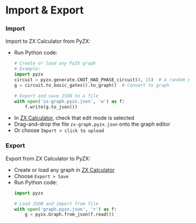 # Import & Export

### Import

Import to ZX Calculator from PyZX:

* Run Python code:
    ```python
    # Create or load any PyZX graph
    # Example:
    import pyzx
    circuit = pyzx.generate.CNOT_HAD_PHASE_circuit(4, 15)  # A random circuit
    g = circuit.to_basic_gates().to_graph()  # Convert to graph

    # Export and save JSON to a file
    with open('zx-graph.pyzx.json', 'w') as f:
        f.write(g.to_json())
    ```
* In [ZX Calculator](https://zx.cduck.me/), check that edit mode is selected
* Drag-and-drop the file `zx-graph.pyzx.json` onto the graph editor
* Or choose `Import > click to upload`

### Export

Export from ZX Calculator to PyZX:

* Create or load any graph in [ZX Calculator](https://zx.cduck.me/)
* Choose `Export > Save`
* Run Python code:
    ```python
    import pyzx

    # Load JSON and import from file
    with open('graph.pyzx.json', 'r') as f:
        g = pyzx.Graph.from_json(f.read())
    ```
